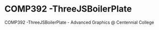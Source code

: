 # COMP392 -ThreeJSBoilerPlate

COMP392 -ThreeJSBoilerPlate - Advanced Graphics @ Centennial College
